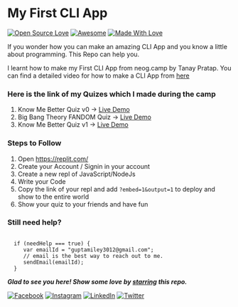
# My First CLI App
[![Open Source Love](https://badges.frapsoft.com/os/v2/open-source.svg?v=103)](https://github.com/smilegupta)
[![Awesome](https://cdn.rawgit.com/sindresorhus/awesome/d7305f38d29fed78fa85652e3a63e154dd8e8829/media/badge.svg)](https://github.com/smilegupta) [![Made With Love](https://img.shields.io/badge/Made%20With-Love-orange.svg)](https://github.com/smilegupta)

If you wonder how you can make an amazing CLI App and you know a little about programming. This Repo can help you.

I learnt how to make my First CLI App from neog.camp by Tanay Pratap. 
You can find a detailed video for how to make a CLI App from [here](https://www.youtube.com/watch?v=_L-UszPmy2A&list=PLzvhQUIpvvuj5KPnyPyWsvgyzNkX_ACPA&index=2)

### Here is the link of my Quizes which I made during the camp
1) Know Me Better Quiz v0  -> [Live Demo](https://replit.com/@smilegupta/Know-Me-Quiz-V0?embed=1&output=1)
2) Big Bang Theory FANDOM Quiz ->  [Live Demo](https://replit.com/@smilegupta/Big-Bang-Theory-Fandom-Quiz?embed=1&output=1)
3) Know Me Better Quiz v1 -> [Live Demo](https://replit.com/@smilegupta/Know-Me-Quiz-V1?embed=1&output=1)

### Steps to Follow

1) Open https://replit.com/
2) Create your Account / Signin in your account
3) Create a new repl of JavaScript/NodeJs
4) Write your Code
5) Copy the link of your repl and add ```?embed=1&output=1``` to deploy and show to the entire world
6) Show your quiz to your friends and have fun



### Still need help?

```

  if (needHelp === true) {
     var emailId = "guptamiley3012@gmail.com";
     // email is the best way to reach out to me.
     sendEmail(emailId);
  }

```

***Glad to see you here! Show some love by [starring](https://github.com/smilegupta/Water-Tracking-App/) this repo.***

[![Facebook](https://img.shields.io/static/v1.svg?label=follow&message=@smileguptaaa&color=grey&logo=facebook&style=flat&logoColor=white&colorA=blue)](https://www.facebook.com/smileguptaaa)  [![Instagram](https://img.shields.io/static/v1.svg?label=follow&message=@smileguptaaa&color=grey&logo=instagram&style=flat&logoColor=white&colorA=blue)](https://www.instagram.com/smileguptaaa/) [![LinkedIn](https://img.shields.io/static/v1.svg?label=connect&message=@smilegupta&color=grey&logo=linkedin&style=flat&logoColor=white&colorA=blue)](https://www.linkedin.com/in/smilegupta/) [![Twitter](https://img.shields.io/static/v1.svg?label=connect&message=@smileguptaaa&color=grey&logo=twitter&style=flat&logoColor=white&colorA=blue)](https://twitter.com/smileguptaaa)

